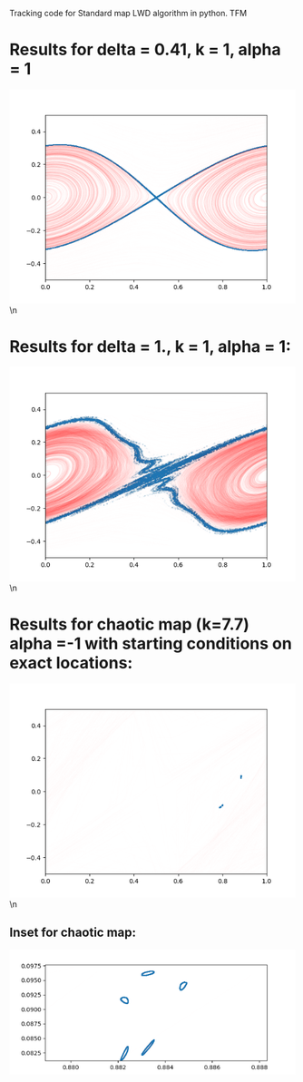 Tracking code for Standard map LWD algorithm in python. TFM
# Results for delta = 0.41, k = 1, alpha = 1
![delta=0.41](https://github.com/yllari/Standard-map/blob/main/trajectories_delta%3D0.41.png?raw=true) \n

# Results for delta = 1., k = 1, alpha = 1:
![delta=1](https://github.com/yllari/Standard-map/blob/main/trajectories_delta%3D1.png?raw=true) \n

# Results for chaotic map (k=7.7) alpha =-1 with starting conditions on exact locations:
![k=7.7](https://github.com/yllari/Standard-map/blob/main/trajectories_k%3D7.7.png?raw=true) \n

## Inset for chaotic map:
![Inset for chaotic map](https://github.com/yllari/Standard-map/blob/main/inset_k%3D7.7.png?raw=true)
